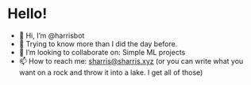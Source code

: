 # Hello!

- 👋 Hi, I’m @harrisbot
- 🧠 Trying to know more than I did the day before.
- 🤝 I’m looking to collaborate on: Simple ML projects
- 📫 How to reach me:  sharris@sharris.xyz (or you can write what you want on a rock and throw it into a lake.  I get all of those)

<!---
harrisbot/harrisbot is a ✨ special ✨ repository because its `README.md` (this file) appears on your GitHub profile.
You can click the Preview link to take a look at your changes.
--->
